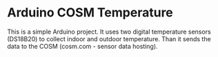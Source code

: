 Arduino COSM Temperature
==============================

This is a simple Arduino project. It uses two digital temperature sensors (DS18B20) to collect indoor and outdoor temperature. Than it sends the data to the COSM (cosm.com - sensor data hosting).

